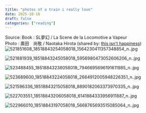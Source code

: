 ```yaml
---
title: "photos of a train i really love"
date: 2025-10-18
draft: false
categories: ["reading"]
---
```


Source: 
Book : SL夢幻 / La Scene de la Locomotive a Vapeur  
Photo : 廣田　尚敬 / Naotaka Hirota
(shared by: [this isn't happiness](https://thisisnthappiness.com/post/789959724768608256))
![521851608_18518843254058018_1564230411357348854_n..jpg](/images/521851608_18518843254058018_1564230411357348854_n..jpg)

![521881939_18518843245058018_5956980473052606206_n..jpg](/images/521881939_18518843245058018_5956980473052606206_n..jpg)

![523488455_18518843236058018_7946695696191611985_n..jpg](/images/523488455_18518843236058018_7946695696191611985_n..jpg)

![523689600_18518843224058018_2664912005948226351_n..jpg](/images/523689600_18518843224058018_2664912005948226351_n..jpg)

![521596336_18518843215058018_8890182063373970335_n..jpg](/images/521596336_18518843215058018_8890182063373970335_n..jpg)

![522703551_18518843206058018_6141884333956911887_n..jpg](/images/522703551_18518843206058018_6141884333956911887_n..jpg)

![522966010_18518843197058018_5668765693515085064_n..jpg](/images/522966010_18518843197058018_5668765693515085064_n..jpg)
